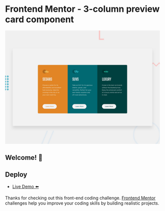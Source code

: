 # Frontend Mentor - 3-column preview card component

![Design preview for the 3-column preview card component coding challenge](./design/desktop-preview.jpg)

## Welcome! 👋

## Deploy

- [Live Demo ⬅️](https://3-card-preview-frontnedmentor.netlify.app/)

Thanks for checking out this front-end coding challenge.
[Frontend Mentor](https://www.frontendmentor.io) challenges help you improve your coding skills by building realistic projects.


